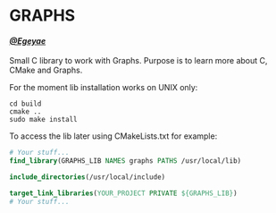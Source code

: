 # GRAPHS
#### _[@Egeyae](https://github.com/Egeyae)_

Small C library to work with Graphs. Purpose is to learn more about C, CMake and Graphs.

For the moment lib installation works on UNIX only:
```shell
cd build
cmake ..
sudo make install
```

To access the lib later using CMakeLists.txt for example:

```CMake
# Your stuff...
find_library(GRAPHS_LIB NAMES graphs PATHS /usr/local/lib)

include_directories(/usr/local/include)

target_link_libraries(YOUR_PROJECT PRIVATE ${GRAPHS_LIB})
# Your stuff...
```
